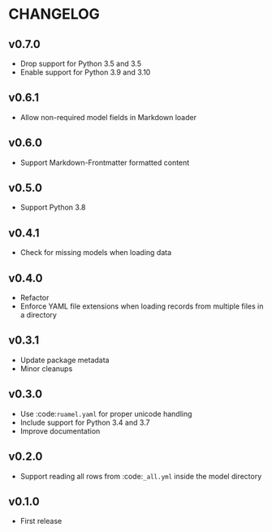 # CHANGELOG

## v0.7.0
- Drop support for Python 3.5 and 3.5
- Enable support for Python 3.9 and 3.10

## v0.6.1
- Allow non-required model fields in Markdown loader

## v0.6.0
- Support Markdown-Frontmatter formatted content

## v0.5.0
- Support Python 3.8

## v0.4.1
- Check for missing models when loading data

## v0.4.0
- Refactor
- Enforce YAML file extensions when loading records from multiple files in a directory

## v0.3.1
- Update package metadata
- Minor cleanups

## v0.3.0
- Use :code:`ruamel.yaml` for proper unicode handling
- Include support for Python 3.4 and 3.7
- Improve documentation

## v0.2.0
- Support reading all rows from :code:`_all.yml` inside the model directory

## v0.1.0
- First release
